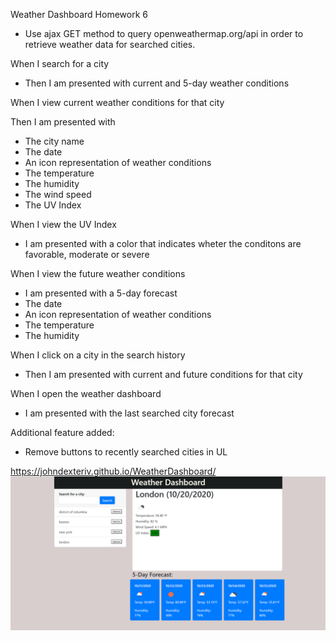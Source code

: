 Weather Dashboard Homework 6

- Use ajax GET method to query openweathermap.org/api in order to retrieve weather data for searched cities.

When I search for a city

- Then I am presented with current and 5-day weather conditions

When I view current weather conditions for that city

Then I am presented with 
- The city name
- The date
- An icon representation of weather conditions
- The temperature 
- The humidity
- The wind speed
- The UV Index

When I view the UV Index
- I am presented with a color that indicates wheter the conditons are favorable, moderate or severe

When I view the future weather conditions
- I am presented with a 5-day forecast
- The date
- An icon representation of weather conditions
- The temperature
- The humidity

When I click on a city in the search history
- Then I am presented with current and future conditions for that city

When I open the weather dashboard
- I am presented with the last searched city forecast

Additional feature added:
- Remove buttons to recently searched cities in UL

https://johndexteriv.github.io/WeatherDashboard/
![Weather ScreenShot](weatherdash.png)